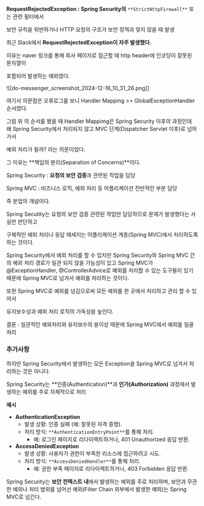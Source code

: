   

**RequestRejectedException : Spring Security의** `**StrictHttpFirewall**` 또는 관련 필터에서

보안 규칙을 위반하거나 HTTP 요청의 구조가 보안 정책과 맞지 않을 때 발생

  

최근 Slack에서 **RequestRejectedException이 자주 발생했다.**

이유는 naver 링크를 통해 회사 페이지로 접근할 때 http header에 인코딩이 잘못된 문자열이

포함되어 발생하는 예외였다.

  

![[do-messenger_screenshot_2024-12-16_10_31_26.png]]

  

여기서 의문점은 오류로그를 보니 Handler Mapping >> GlobalExceptionHandler순서였다.

그럼 위 의 순서를 봤을 때 Handler Mappimg은 Spring Security 이후의 과정인데  
왜 Spring Security에서 처리되지 않고 MVC 단계(Dispatcher Servlet 이후)로 넘어가서  

예외 처리가 될까? 라는 의문이었다.

  

그 이유는 **책임의 분리(Separation of Concerns)**이다.

Spring Security : **요청의 보안 검증**과 관련된 작업을 담당

Spring MVC : 비즈니스 로직, 예외 처리 등 어플리케이션 전반적인 부분 담당

  

즉 분업의 개념이다.

Spring Secutity는 요청의 보안 검증 관련된 작업만 담당하므로 문제가 발생했다는 사실만 판단하고

구체적인 예외 처리나 응답 메세지는 어플리케이션 계층(Spring MVC)에서 처리하도록 하는 것이다.

  

Spring Security에서 예외 처리를 할 수 있지만 Spring Security와 Spring MVC 간의 예외 처리 경로가 일관 되지 않을 가능성이 있고 Spring MVC가 @ExceptionHandler, @ControllerAdvice로 예외를 처리할 수 있는 도구들이 있기 때문에 Spring MVC로 넘겨서 예외를 처리하는 것이다.

또한 Spring MVC로 예외를 넘김으로써 모든 예외를 한 곳에서 처리하고 관리 할 수 있어서

유지보수성과 예외 처리 로직의 가독성을 높인다.

  

결론 : 일관적인 예외처리와 유지보수의 용이성 때문에 Spring MVC에서 예외를 일괄 처리

  

### 추가사항

하지만 Spring Security에서 발생하는 모든 Exception을 Spring MVC로 넘겨서 처리하는 것은 아니다.

Spring Security는 **인증(Authentication)**과 **인가(Authorization)** 과정에서 발생하는 예외를 주로 자체적으로 처리

  
**예시**

- **AuthenticationException**
    - 발생 상황: 인증 실패 (예: 잘못된 자격 증명).
    - 처리 방식: `**AuthenticationEntryPoint**`를 통해 처리.
        - 예: 로그인 페이지로 리다이렉트하거나, 401 Unauthorized 응답 반환.
- **AccessDeniedException**
    - 발생 상황: 사용자가 권한이 부족한 리소스에 접근하려고 시도.
    - 처리 방식: `**AccessDeniedHandler**`를 통해 처리.
        - 예: 권한 부족 페이지로 리다이렉트하거나, 403 Forbidden 응답 반환.

  

Spring Security는 **보안 컨텍스트 내**에서 발생하는 예외를 주로 처리하며, 보안과 무관한 예외나 처리 범위를 넘어선 예외(Filter Chain 외부에서 발생한 예외)는 Spring MVC로 넘긴다.